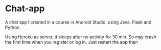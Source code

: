# Chat-app
A chat app I created in a course in Android Studio, using Java, Flask and Python.

Using Heroku as server, it sleeps after no activity for 30 min. So may crash the first time when you register or log in. Just restart the app then
